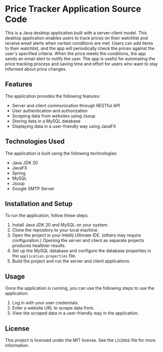 # Price Tracker Application Source Code

This is a Java desktop application built with a server-client model. This desktop application enables users to track prices on their watchlist and receive email alerts when certain conditions are met. Users can add items to their watchlist, and the app will periodically check the prices against the user's specified criteria. When the price meets the conditions, the app sends an email alert to notify the user. The app is useful for automating the price tracking process and saving time and effort for users who want to stay informed about price changes.

## Features

The application provides the following features:

- Server and client communication through RESTful API
- User authentication and authorization
- Scraping data from websites using Jsoup
- Storing data in a MySQL database
- Displaying data in a user-friendly way using JavaFX

## Technologies Used

The application is built using the following technologies:

- Java JDK 20
- JavaFX
- Spring
- MySQL
- Jsoup
- Google SMTP Server

## Installation and Setup

To run the application, follow these steps:

1. Install Java JDK 20 and MySQL on your system.
2. Clone the repository to your local machine.
3. Open the project in your Intellij Ultimate IDE. (others may require configuration.) Opening the server and client as separate projects produces healthier results.
4. Set up the MySQL database and configure the database properties in the `application.properties` file.
5. Build the project and run the server and client applications.

## Usage

Once the application is running, you can use the following steps to use the application:

1. Log in with your user credentials.
2. Enter a website URL to scrape data from.
3. View the scraped data in a user-friendly way in the application.

## License

This project is licensed under the MIT license. See the `LICENSE` file for more information.
